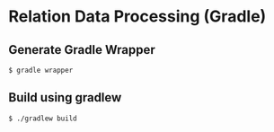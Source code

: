# Relation Data Processing (Gradle)

## Generate Gradle Wrapper

```
$ gradle wrapper
```

## Build using gradlew

```
$ ./gradlew build
```

